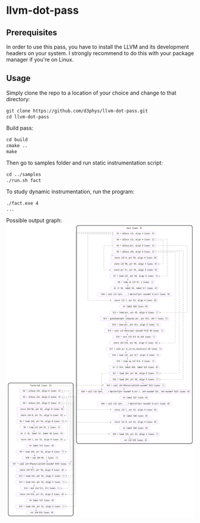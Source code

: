 # llvm-dot-pass

## Prerequisites

In order to use this pass, you have to install the LLVM and its development headers on your system. I strongly recommend to do this with your package manager if you're on Linux.

## Usage

Simply clone the repo to a location of your choice and change to that directory:

```
git clone https://github.com/d3phys/llvm-dot-pass.git
cd llvm-dot-pass
```

Build pass:
```
cd build
cmake ..
make
```

Then go to samples folder and run static instrumentation script:
```
cd ../samples
./run.sh fact
```

To study dynamic instrumentation, run the program:
```
./fact.exe 4
...
```

Possible output graph:
![image info](dot/graph.png)


